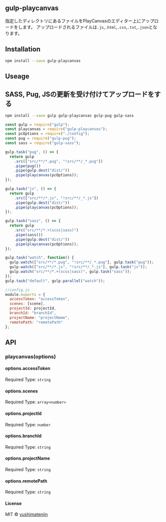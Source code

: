## gulp-playcanvas
指定したディレクトリにあるファイルをPlayCanvasのエディター上にアップロードをします。
アップロードされるファイルは`.js`,`.html`,`.css`,`.txt`,`.json`となります。

## Installation

```bash
npm install --save gulp-playcanvas
```

## Useage

## SASS, Pug, JSの更新を受け付けてアップロードをする
```bash
npm install --save gulp gulp-playcanvas gulp-pug gulp-sass
```

```javascript
const gulp = require("gulp");
const playcanvas = require("gulp-playcanvas");
const pcOptions = require("./config");
const pug = require("gulp-pug");
const sass = require("gulp-sass");

gulp.task("pug", () => {
  return gulp
    .src(["src/**/*.pug", "!src/**/_*.pug"])
    .pipe(pug())
    .pipe(gulp.dest("dist/"))
    .pipe(playcanvas(pcOptions));
});

gulp.task("js", () => {
  return gulp
    .src(["src/**/*.js", "!src/**/_*.js"])
    .pipe(gulp.dest("dist/"))
    .pipe(playcanvas(pcOptions));
});

gulp.task("sass", () => {
  return gulp
    .src("src/**/*.+(scss|sass)")
    .pipe(sass())
    .pipe(gulp.dest("dist/"))
    .pipe(playcanvas(pcOptions));
});

gulp.task("watch", function() {
  gulp.watch(["src/**/*.pug", "!src/**/_*.pug"], gulp.task("pug"));
  gulp.watch(["src/**/*.js", "!src/**/_*.js"], gulp.task("js"));
  gulp.watch("src/**/*.+(scss|sass)", gulp.task("sass"));
});
gulp.task("default", gulp.parallel("watch"));
```


```javascript
//config.js
module.exports = {
  accessToken: "accessToken",
  scenes: [scene],
  projectId: projectId,
  branchId: "branchId",
  projectName: "projectName",
  remotePath: "remotePath"
};

```



## API
### playcanvas(options)

#### options.accessToken
Required
Type: `string`

#### options.scenes
Required
Type: `array<number>`

#### options.projectId
Required
Type: `number`

#### options.branchId
Required
Type: `string`

#### options.projectName
Required
Type: `string`

#### options.remotePath
Required
Type: `string`


#### License
MIT © [yushimatenjin](https://github.com/yushimatenjin)
